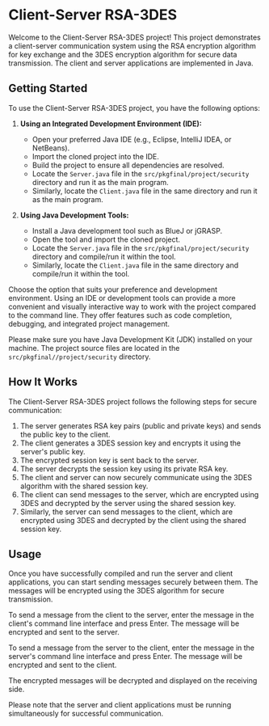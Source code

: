 ﻿# Client-Server RSA-3DES

Welcome to the Client-Server RSA-3DES project! This project demonstrates a client-server communication system using the RSA encryption algorithm for key exchange and the 3DES encryption algorithm for secure data transmission. The client and server applications are implemented in Java.

## Getting Started

To use the Client-Server RSA-3DES project, you have the following options:

1. **Using an Integrated Development Environment (IDE):**

   - Open your preferred Java IDE (e.g., Eclipse, IntelliJ IDEA, or NetBeans).
   - Import the cloned project into the IDE.
   - Build the project to ensure all dependencies are resolved.
   - Locate the `Server.java` file in the `src/pkgfinal/project/security` directory and run it as the main program.
   - Similarly, locate the `Client.java` file in the same directory and run it as the main program.

2. **Using Java Development Tools:**

   - Install a Java development tool such as BlueJ or jGRASP.
   - Open the tool and import the cloned project.
   - Locate the `Server.java` file in the `src/pkgfinal/project/security` directory and compile/run it within the tool.
   - Similarly, locate the `Client.java` file in the same directory and compile/run it within the tool.

Choose the option that suits your preference and development environment. Using an IDE or development tools can provide a more convenient and visually interactive way to work with the project compared to the command line. They offer features such as code completion, debugging, and integrated project management.

Please make sure you have Java Development Kit (JDK) installed on your machine. The project source files are located in the `src/pkgfinal//project/security` directory.

## How It Works

The Client-Server RSA-3DES project follows the following steps for secure communication:

1. The server generates RSA key pairs (public and private keys) and sends the public key to the client.
2. The client generates a 3DES session key and encrypts it using the server's public key.
3. The encrypted session key is sent back to the server.
4. The server decrypts the session key using its private RSA key.
5. The client and server can now securely communicate using the 3DES algorithm with the shared session key.
6. The client can send messages to the server, which are encrypted using 3DES and decrypted by the server using the shared session key.
7. Similarly, the server can send messages to the client, which are encrypted using 3DES and decrypted by the client using the shared session key.

## Usage

Once you have successfully compiled and run the server and client applications, you can start sending messages securely between them. The messages will be encrypted using the 3DES algorithm for secure transmission.

To send a message from the client to the server, enter the message in the client's command line interface and press Enter. The message will be encrypted and sent to the server.

To send a message from the server to the client, enter the message in the server's command line interface and press Enter. The message will be encrypted and sent to the client.

The encrypted messages will be decrypted and displayed on the receiving side.

Please note that the server and client applications must be running simultaneously for successful communication.
